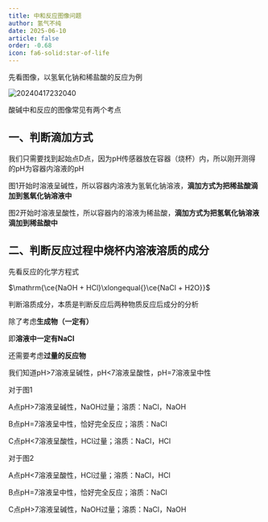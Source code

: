 ```yaml
---
title: 中和反应图像问题
author: 氢气不纯
date: 2025-06-10
article: false
order: -0.68
icon: fa6-solid:star-of-life
---
```


先看图像，以氢氧化钠和稀盐酸的反应为例

![20240417232040](https://img.edaychem.cn//img/20240417232040.jpg)​

酸碱中和反应的图像常见有两个考点

## 一、判断滴加方式

我们只需要找到起始点D点，因为pH传感器放在容器（烧杯）内，所以刚开测得的pH为容器内溶液的pH

图1开始时溶液呈碱性，所以容器内溶液为氢氧化钠溶液，**滴加方式为把稀盐酸滴加到氢氧化钠溶液中**

图2开始时溶液呈酸性，所以容器内的溶液为稀盐酸，**滴加方式为把氢氧化钠溶液滴加到稀盐酸中**

## 二、判断反应过程中烧杯内溶液溶质的成分

先看反应的化学方程式

$\mathrm{\ce{NaOH + HCl}\xlongequal{}\ce{NaCl + H2O}}$

判断溶质成分，本质是判断反应后两种物质反应后成分的分析

除了考虑**生成物（一定有）**

即**溶液中一定有NaCl**

还需要考虑**过量的反应物**

我们知道pH>7溶液呈碱性，pH<7溶液呈酸性，pH=7溶液呈中性

对于图1	

A点pH>7溶液呈碱性，NaOH过量；溶质：NaCl，NaOH

B点pH=7溶液呈中性，恰好完全反应；溶质：NaCl

C点pH<7溶液呈酸性，HCl过量；溶质：NaCl，HCl

对于图2

A点pH<7溶液呈酸性，HCl过量；溶质：NaCl，HCl

B点pH=7溶液呈中性，恰好完全反应；溶质：NaCl

C点pH>7溶液呈碱性，NaOH过量；溶质：NaCl，NaOH

‍
